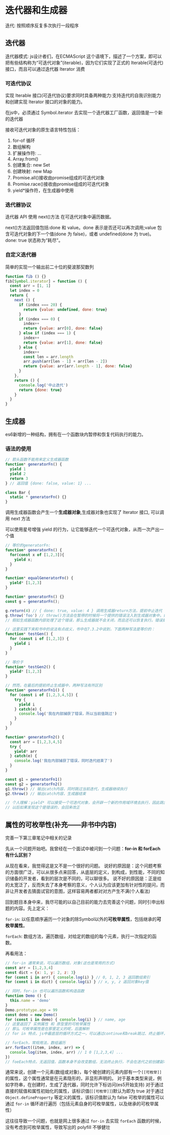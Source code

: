 # 迭代器和生成器

迭代: 按照顺序反复多次执行一段程序

## 迭代器

迭代器模式: js设计者们，在ECMAScript 这个语境下，描述了一个方案，即可以把有些结构称为“可迭代对象”(iterable)，因为它们实现了正式的 Iterable(可迭代) 接口，而且可以通过迭代器 Iterator 消费

### 可迭代协议

实现 Iterable 接口(可迭代协议)要求同时具备两种能力:支持迭代的自我识别能力和创建实现 Iterator 接口的对象的能力。

在js中，必须通过 Symbol.iterator 去实现一个迭代器工厂函数，返回值是一个新的迭代器

接收可迭代对象的原生语言特性包括：
   1. for-of 循环
   2. 数组解构
   3. 扩展操作符: ...
   4. Array.from()
   5. 创建集合: new Set
   6. 创建映射: new Map
   7. Promise.all()接收由promise组成的可迭代对象
   8. Promise.race()接收由promise组成的可迭代对象
   9. yield*操作符，在生成器中使用

### 迭代器协议

迭代器 API 使用 next()方法 在可迭代对象中遍历数据。

next()方法返回值包括:done 和 value。done 表示是否还可以再次调用;value 包含可迭代对象的下一个值(done 为 false)，或者 undefined(done 为 true)。done: true 状态称为“耗尽”。

### 自定义迭代器

简单的实现一个输出前二十位的斐波那契数列

```js
function fib () {}
fib[Symbol.iterator] = function () {
  const arr = [1, 1]
  let index = 0
  return {
    next () {
      if (index === 20) {
        return {value: undefined, done: true}
      }
      if (index === 0) {
        index++
        return {value: arr[0], done: false}
      } else if (index === 1) {
        index++
        return {value: arr[1], done: false}
      } else {
        index++
        const len = arr.length
        arr.push(arr[len - 1] + arr[len - 2])
        return {value: arr[arr.length - 1], done: false}
      }
    },
    return () {
      console.log('中止迭代')
      return {done: true}
    }
  }
}
```

## 生成器

es6新增的一种结构，拥有在一个函数块内暂停和恢复代码执行的能力。

### 语法的使用

```js
// 箭头函数不能用来定义生成器函数
function* generatorFn() { 
  yield 1
  yield 2
  return 3
} // 返回值 {done: false, value: 1} ...

class Bar {
  static * generatorFn() {}
}
```

调用生成器函数会产生一个**生成器对象**,生成器对象也实现了 Iterator 接口, 可以调用 next 方法

可以使用星号增强 yield 的行为，让它能够迭代一个可迭代对象，从而一次产出一个值

```js
// 等价的generatorFn:
function* generatorFn() {
  for(const x of [1,2,3]){
    yield x;
  }
}

function* equalGeneratorFn() {
  yield* [1,2,3]
}

function* generatorFn() {}
const g = generatorFn();

g.return(4) // { done: true, value: 4 } 调用生成器return方法，提前中止迭代
g.throw('foo') // throw()方法会在暂停的时候将一个提供的错误注入到生成器对象中。如果错误未被处理，生成器就会关闭
// 假如生成器函数内部处理了这个错误，那么生成器就不会关闭，而且还可以恢复执行。错误处理会跳过对应的 yield。throw方法抛出的错误要被内部捕获，前提是必须至少执行过一次next方法。

// 这里实践下来和书中的说法有点歧义，书中在7.3.2中说到，下面两种写法是等价的：
function* testGen() {
  for (const i of [1,2,3]) {
    yield i
  }
}

// 等价于
function* testGen2() {
  yield* [1,2,3]
}

// 然而，在最后的提前终止生成器中，两种写法有所区别
function* generatorFn1() {
  for (const i of [1,2,3,4,5]) {
    try {
      yield i
    } catch(e) {
      console.log('我在内部捕获了错误，所以当前值跳过')
    }
  }
}

function* generatorFn2() {
  const arr = [1,2,3,4,5]
  try {
    yield* arr
  } catch(e) {
    console.log('我在内部捕获了错误，同时迭代结束了')
  }
}

const g1 = generatorFn1()
const g2 = generatorFn2()
g1.throw() // 输出catch内容，同时跳过当前迭代，生成器继续执行
g2.throw() // 输出catch内容，生成器结束

// 个人理解：yield* 可以接受一个可迭代对象，会开辟一个新的作用域环境去执行，因此跳出了当前try catch的作用域环境，因此无法被捕获到
// 以后如果发现这个是错误的，会回来改正
```

## 属性的可枚举性(补充——非书中内容)

完善一下第三章笔记中相关的记录

先从一个问题开始吧。我曾经在一个面试中被问到一个问题：**for-in 和 forEach 有什么区别？**

从现在看来，我觉得这是又不是一个很好的问题。
说好的原因是：这个问题考察的方面很广泛，可以从很多点来回答，从底层的定义，到构成，到性能，不同的知识储备的开发者，看到的层次是不同的，可以聊很多。
说不好的原因是：正是给的太宽泛了，反而失去了本身考察的意义，个人认为应该更加有针对性的提问，而非让开发者去猜面试官的意图，这样容易两者都对对方产生不满(个人看法)

回到题目本身中来，我尽可能的以自己目前的能力去完善这个问题，同时引申出标题的内容。先上定义：

`for-in`: 以任意顺序遍历一个对象的除Symbol以外的**可枚举属性**，包括继承的**可枚举属性**。

`forEach`: 数组方法，遍历数组，对给定的数组的每个元素，执行一次指定的函数。

再看用法：

```js
// for-in 通常来说，可以遍历数组，对象(这也是常用的方式)
const arr = [1,2,3,4]
const dict = {x: 1, y: 2, z: 3}
for (const i in arr) { console.log(i) } // 0, 1, 2, 3 返回数组索引
for (const i in dict) { console.log(i) } // x, y, z 返回对象key值

// 同时，for-in 也可以遍历函数和构造函数
function Demo () {
  this.name = 'demo'
}
Demo.prototype.age = 99
const demo = new Demo()
for (const i in demo) { console.log(i) } // name, age
// 这里返回了 实例属性 和 原型里的可枚举属性
// 那么 可枚举属性是在那里定义的呢，后面解析
// for in 特点，js中最底层的循环方式之一，可以通过continue和break跳过、终止循环，可以循环所有可枚举的属性

// forEach，常规用法，数组遍历
arr.forEact((item, index, arr) => {
  console.log(item, index, arr) // 1 0 [1,2,3,4] ...
})
// foeEach特点，无返回值，函数本身不会改变数组，无法终止执行，不会在迭代之前创建副本(也就是说某些元素被删除后会影响其他元素)
```

通常来说，创建一个元素(数组或对象)，每个被创建的元素内部有一个`[[可枚举]]`的属性，这个属性通常是在元素隐形的，非显形声明的。
对于基本类型来说，例如字符串，在创建时，生成了迭代器，同时允许下标访问(es5开始支持)
对于通过直接的赋值和属性初始化的属性，该标识值(`[[可枚举]]`)默认为即为 true
对于通过 `Object.defineProperty` 等定义的属性，该标识值默认为 false
可枚举的属性可以通过 `for-in` 循环进行遍历（包括元素自身的可枚举属性，以及继承的可枚举属性）

这往往导致一个问题，也就是网上很多通过 `for-in` 去实现 `forEach` 函数的时候，没有考虑到可枚举属性，导致写出的 polyfill 不够健壮

